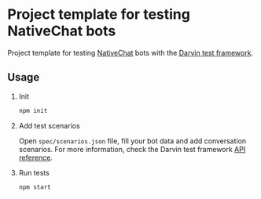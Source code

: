 # Project template for testing NativeChat bots

Project template for testing [NativeChat](https://www.progress.com/nativechat) bots with the [Darvin test framework](https://www.npmjs.com/package/darvin-testing-framework).

## Usage

1. Init

    ```bash
    npm init
    ```

1. Add test scenarios
 
    Open `spec/scenarios.json` file, fill your bot data and add conversation scenarios. For more information, check the Darvin test framework [API reference](https://github.com/darvinai/testing-framework#api-reference).

1. Run tests

    ```bash
    npm start
    ```
